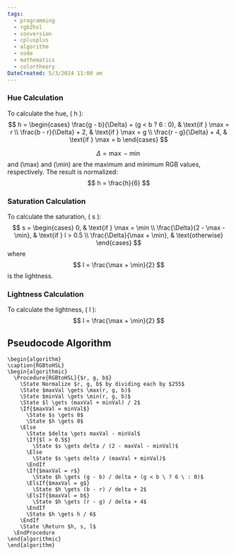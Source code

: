 ```yaml
---
tags:
  - programming
  - rgb2hsl
  - conversion
  - cplusplus
  - algorithm
  - code
  - mathematics
  - colortheory
DateCreated: 5/3/2024 11:00 am
---
```


### Hue Calculation
To calculate the hue, \( h \):
$$
h = \begin{cases}
    \frac{g - b}{\Delta} + (g < b ? 6 : 0), & \text{if } \max = r \\
    \frac{b - r}{\Delta} + 2, & \text{if } \max = g \\
    \frac{r - g}{\Delta} + 4, & \text{if } \max = b
\end{cases}
$$

$$
\Delta = \max - \min
$$
and \(\max\) and \(\min\) are the maximum and minimum RGB values, respectively. The result is normalized:
$$
h = \frac{h}{6}
$$



### Saturation Calculation
To calculate the saturation, \( s \):
$$
s = \begin{cases}
    0, & \text{if } \max = \min \\
    \frac{\Delta}{2 - \max - \min}, & \text{if } l > 0.5 \\
    \frac{\Delta}{\max + \min}, & \text{otherwise}
\end{cases}
$$
where
$$
l = \frac{\max + \min}{2}
$$
is the lightness.



### Lightness Calculation
To calculate the lightness, \( l \):
$$
l = \frac{\max + \min}{2}
$$

## Pseudocode Algorithm
```pseudo
\begin{algorithm}
\caption{RGBtoHSL}
\begin{algorithmic}
  \Procedure{RGBtoHSL}{$r, g, b$}
    \State Normalize $r, g, b$ by dividing each by $255$
    \State $maxVal \gets \max(r, g, b)$
    \State $minVal \gets \min(r, g, b)$
    \State $l \gets (maxVal + minVal) / 2$
    \If{$maxVal = minVal$}
      \State $s \gets 0$
      \State $h \gets 0$
    \Else
      \State $delta \gets maxVal - minVal$
      \If{$l > 0.5$}
        \State $s \gets delta / (2 - maxVal - minVal)$
      \Else
        \State $s \gets delta / (maxVal + minVal)$
      \EndIf
      \If{$maxVal = r$}
        \State $h \gets (g - b) / delta + (g < b \ ? 6 \ : 0)$
      \ElsIf{$maxVal = g$}
        \State $h \gets (b - r) / delta + 2$
      \ElsIf{$maxVal = b$}
        \State $h \gets (r - g) / delta + 4$
      \EndIf
      \State $h \gets h / 6$
    \EndIf
    \State \Return $h, s, l$
  \EndProcedure
\end{algorithmic}
\end{algorithm}
```


